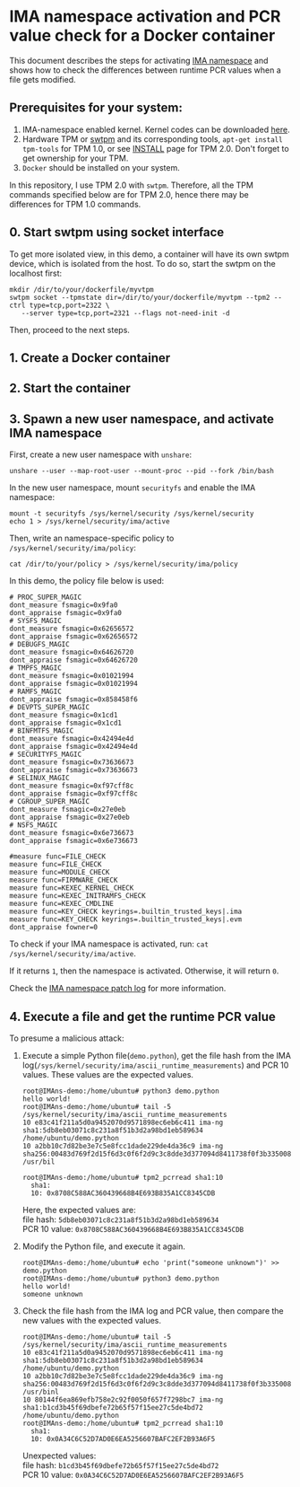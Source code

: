 # IMA namespace activation and PCR value check for a Docker container

This document describes the steps for activating [IMA namespace](https://github.com/stefanberger/linux-ima-namespaces) and shows how to check the differences between runtime PCR values when a file gets modified.

## Prerequisites for your system:

1. IMA-namespace enabled kernel. Kernel codes can be downloaded [here](https://github.com/stefanberger/linux-ima-namespaces).
2. Hardware TPM or [swtpm](https://github.com/stefanberger/swtpm) and its corresponding tools, `apt-get install tpm-tools` for TPM 1.0, or see [INSTALL](https://tpm2-tools.readthedocs.io/en/latest/INSTALL/) page for TPM 2.0. Don't forget to get ownership for your TPM.
3. `Docker` should be installed on your system.

In this repository, I use TPM 2.0 with `swtpm`. Therefore, all the TPM commands specified below are for TPM 2.0, hence there may be differences for TPM 1.0 commands.


## 0. Start swtpm using socket interface

To get more isolated view, in this demo, a container will have its own swtpm device, which is isolated from the host. To do so, start the swtpm on the localhost first:

```
mkdir /dir/to/your/dockerfile/myvtpm
swtpm socket --tpmstate dir=/dir/to/your/dockerfile/myvtpm --tpm2 --ctrl type=tcp,port=2322 \
   --server type=tcp,port=2321 --flags not-need-init -d
```

Then, proceed to the next steps.

## 1. Create a Docker container

## 2. Start the container

## 3. Spawn a new user namespace, and activate IMA namespace

First, create a new user namespace with `unshare`:
```
unshare --user --map-root-user --mount-proc --pid --fork /bin/bash
```

In the new user namespace, mount `securityfs` and enable the IMA namespace:

```
mount -t securityfs /sys/kernel/security /sys/kernel/security
echo 1 > /sys/kernel/security/ima/active
```

Then, write an namespace-specific policy to `/sys/kernel/security/ima/policy`:

```
cat /dir/to/your/policy > /sys/kernel/security/ima/policy
```

In this demo, the policy file below is used:

```
# PROC_SUPER_MAGIC
dont_measure fsmagic=0x9fa0
dont_appraise fsmagic=0x9fa0
# SYSFS_MAGIC
dont_measure fsmagic=0x62656572
dont_appraise fsmagic=0x62656572
# DEBUGFS_MAGIC
dont_measure fsmagic=0x64626720
dont_appraise fsmagic=0x64626720
# TMPFS_MAGIC
dont_measure fsmagic=0x01021994
dont_appraise fsmagic=0x01021994
# RAMFS_MAGIC
dont_appraise fsmagic=0x858458f6
# DEVPTS_SUPER_MAGIC
dont_measure fsmagic=0x1cd1
dont_appraise fsmagic=0x1cd1
# BINFMTFS_MAGIC
dont_measure fsmagic=0x42494e4d
dont_appraise fsmagic=0x42494e4d
# SECURITYFS_MAGIC
dont_measure fsmagic=0x73636673
dont_appraise fsmagic=0x73636673
# SELINUX_MAGIC
dont_measure fsmagic=0xf97cff8c
dont_appraise fsmagic=0xf97cff8c
# CGROUP_SUPER_MAGIC
dont_measure fsmagic=0x27e0eb
dont_appraise fsmagic=0x27e0eb
# NSFS_MAGIC
dont_measure fsmagic=0x6e736673
dont_appraise fsmagic=0x6e736673

#measure func=FILE_CHECK
measure func=FILE_CHECK
measure func=MODULE_CHECK
measure func=FIRMWARE_CHECK
measure func=KEXEC_KERNEL_CHECK
measure func=KEXEC_INITRAMFS_CHECK
measure func=KEXEC_CMDLINE
measure func=KEY_CHECK keyrings=.builtin_trusted_keys|.ima
measure func=KEY_CHECK keyrings=.builtin_trusted_keys|.evm
dont_appraise fowner=0
```

To check if your IMA namespace is activated, run: `cat /sys/kernel/security/ima/active`. 

If it returns `1`, then the namespace is activated. Otherwise, it will return `0`.

Check the [IMA namespace patch log](https://lwn.net/Articles/922361/) for more information.

## 4. Execute a file and get the runtime PCR value

To presume a malicious attack:
1. Execute a simple Python file(`demo.python`), get the file hash from the IMA log(`/sys/kernel/security/ima/ascii_runtime_measurements`) and PCR 10 values. These values are the expected values.

   ```
   root@IMAns-demo:/home/ubuntu# python3 demo.python
   hello world!
   root@IMAns-demo:/home/ubuntu# tail -5 /sys/kernel/security/ima/ascii_runtime_measurements 
   10 e83c41f211a5d0a9452070d9571898ec6eb6c411 ima-ng sha1:5db8eb03071c8c231a8f51b3d2a98bd1eb589634 /home/ubuntu/demo.python
   10 a2bb10c7d82be3e7c5e8fcc1dade229de4da36c9 ima-ng sha256:00483d769f2d15f6d3c0f6f2d9c3c8dde3d377094d8411738f0f3b335008cf84 /usr/bil

   root@IMAns-demo:/home/ubuntu# tpm2_pcrread sha1:10
     sha1:
     10: 0x8708C588AC360439668B4E693B835A1CC8345CDB
   ```

   Here, the expected values are:\
     file hash: `5db8eb03071c8c231a8f51b3d2a98bd1eb589634` \
     PCR 10 value: `0x8708C588AC360439668B4E693B835A1CC8345CDB`
   
3. Modify the Python file, and execute it again.
   
   ```
   root@IMAns-demo:/home/ubuntu# echo 'print("someone unknown")' >> demo.python 
   root@IMAns-demo:/home/ubuntu# python3 demo.python
   hello world!
   someone unknown
   ```

4. Check the file hash from the IMA log and PCR value, then compare the new values with the expected values.

   ```
   root@IMAns-demo:/home/ubuntu# tail -5 /sys/kernel/security/ima/ascii_runtime_measurements 
   10 e83c41f211a5d0a9452070d9571898ec6eb6c411 ima-ng sha1:5db8eb03071c8c231a8f51b3d2a98bd1eb589634 /home/ubuntu/demo.python
   10 a2bb10c7d82be3e7c5e8fcc1dade229de4da36c9 ima-ng sha256:00483d769f2d15f6d3c0f6f2d9c3c8dde3d377094d8411738f0f3b335008cf84 /usr/binl
   10 80144f6ea869efb758e2c92f0050f657f7298bc7 ima-ng sha1:b1cd3b45f69dbefe72b65f57f15ee27c5de4bd72 /home/ubuntu/demo.python
   root@IMAns-demo:/home/ubuntu# tpm2_pcrread sha1:10
     sha1:
     10: 0x0A34C6C52D7AD0E6EA5256607BAFC2EF2B93A6F5
   ```

   Unexpected values: \
     file hash: `b1cd3b45f69dbefe72b65f57f15ee27c5de4bd72` \
     PCR 10 value: `0x0A34C6C52D7AD0E6EA5256607BAFC2EF2B93A6F5`

